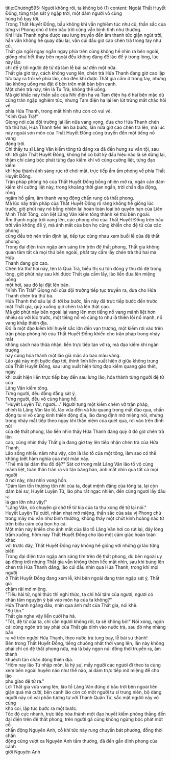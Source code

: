 title:Chương595: Ngươi không rời, ta không bỏ (1)
content:
Ngoài Thất Huyết Đồng, từng trận sát ý ngập trời, một đám người vô cùng<br>hùng hổ bay tới.<br>Trong Thất Huyết Đồng, bầu không khí vẫn nghiêm túc như cũ, thần sắc của<br>từng vị Phong chủ ở trên bầu trời cũng vẫn bình tĩnh như thường.<br>Khi Hứa Thanh nghe được sau lưng truyền đến âm thanh tức giận ngút trời,<br>hắn vẫn không hề quay đầu lại, vẫn cúi đầu giơ cao chén trà trong tay như cũ.<br>Thất gia ngồi ngay ngắn ngay phía trên cũng không hề nhìn ra bên ngoài,<br>giống như hết thảy bên ngoài đều không đáng để lão để ý trong lòng, lúc này lão<br>chỉ để ý tới người đệ tử đã làm lễ bái sư đến một nửa.<br>Thất gia giơ tay, cách không vung lên, chén trà Hứa Thanh đang giơ cao lập<br>tức bay ra trôi về phía lão, cho đến khi được Thất gia cầm ở trong tay, nhưng<br>lão không uống mà đặt ở bên trên mặt bàn bên cạnh.<br>Một chén trà này, tên là Tư Trà, không thể uống.<br>Mà giờ khắc này thần sắc của Nhị điện hạ và Tam điện hạ ở hai bên mặc dù<br>cũng tràn ngập nghiêm túc, nhưng Tam điện hạ lại lén lút trừng mắt chào hỏi về<br>phía Hứa Thanh, trong mắt hình như còn có vui vẻ.<br>"Kính Quá Trà!"<br>Giọng nói của đội trưởng lại lần nữa vang vọng, đưa cho Hứa Thanh chén<br>trà thứ hai, Hứa Thanh tiến lên ba bước, lần nữa giơ cao chén trà lên, mà lúc<br>này ngoài sơn môn của Thất Huyết Đồng cũng truyền đến một tiếng nổ vang<br>động trời.<br>Chỉ thấy tu sĩ Lăng Vân kiếm tông từ đằng xa đã đến hưng sư vấn tội, sau<br>khi tới gần Thất Huyết Đồng, không hề có bất kỳ dấu hiệu nào là sẽ dừng lại,<br>thậm chí càng bộc phát từng đạo kiếm khí vô cùng cường liệt, từng đạo kiếm<br>khí hóa thành ánh sáng rực rỡ chói mắt, trực tiếp ầm ầm phóng về phía Thất<br>Huyết Đồng.<br>Trận pháp phòng hộ của Thất Huyết Đồng bỗng nhiên mở ra, ngăn cản đám<br>kiếm khí cường liệt này, trong khoảng thời gian ngắn, trời chấn địa động, rồng<br>ngâm hổ gầm, âm thanh vang động chấn rung cả thất phong.<br>Mà lúc này trận pháp của Thất Huyết Đồng rõ ràng không hề giống lúc<br>trước, giờ phút này nó bỗng nhiên lại hoàn toàn loại bỏ quyền hạn của Liên<br>Minh Thất Tông, còn liệt Lăng Vân kiếm tông thành kẻ thù bên ngoài.<br>Âm thanh ngập trời vang lên, các phong chủ của Thất Huyết Đồng trên bầu<br>trời vẫn không để ý, mà ánh mắt của bọn họ cũng khiến cho đệ tử của các phong<br>cũng đều trở nên trấn định lại, tiếp tục cùng nhau xem buổi lễ của đệ thất<br>phong.<br>Trong đại điện tràn ngập ánh sáng tím trên đệ thất phong, Thất gia không<br>quan tâm tất cả mọi thứ bên ngoài, phất tay cầm lấy chén trà thứ hai mà Hứa<br>Thanh đang giơ cao.<br>Chén trà thứ hai này, tên là Quá Trà, biểu thị sư tôn đồng ý thu đồ đệ trong<br>lòng, giờ phút này sau khi được Thất gia cầm lấy, lão liền đưa lên miệng uống<br>một hơi, sau đó lại đặt lên bàn.<br>"Kính Tín Trà!" Giọng nói của đội trưởng tiếp tục truyền ra, đưa cho Hứa<br>Thanh chén trà thứ ba.<br>Hứa Thanh thở sâu lại đi tới ba bước, lần này đã trực tiếp bước đến trước<br>mặt Thất gia, quỳ xuống giơ chén trà lên thật cao.<br>Mà giờ phút này bên ngoài lại vang lên mọt tiếng nổ vang mãnh liệt hơn<br>nhiều so với lúc trước, một tiếng nổ vô cùng to như là thiên lôi nổ mạnh, nổ<br>vang khắp thiên địa.<br>Đó là một đạo kiếm khí huyết sắc lớn đến vạn trượng, một kiếm rơi vào trên<br>trận pháp phòng hộ của Thất Huyết Đồng khiến cho trận pháp trong nháy mắt<br>không cách nào thừa nhận, liền trực tiếp tan vỡ ra, mà đạo kiếm khí ngàn trượng<br>này cũng hóa thành một lão giả mặc áo bào màu vàng.<br>Lão giả này một bước đạp tới, thình lình liền xuất hiện ở giữa không trung<br>của Thất Huyết Đồng, sau lưng xuất hiện từng đạo kiếm quang gào thét, ngay<br>khi xuất hiện liền trực tiếp bay đến sau lưng lão, hóa thành từng người đệ tử của<br>Lăng Vân kiếm tông.<br>Từng người, đều đằng đằng sát ý.<br>Từng người, đều vô cùng hùng hổ.<br>"Huyết Luyện Tử, ngươi...." Người tung một kiếm chém vỡ trận pháp,<br>chính là Lăng Vân lão tổ, lão vừa đến và lưu quang trong mắt đảo qua, chấn<br>động tu vi vô cùng kinh thiên động địa, lão đang định mở miệng nói, nhưng<br>trong nháy mắt tiếp theo ngay khi thần niệm của quét qua, rơi vào trên đỉnh núi<br>của đệ thất phong, lão liền nhìn thấy Hứa Thanh đang quỳ ở đó giơ chén trà lên<br>cao, cũng nhìn thấy Thất gia đang giơ tay lên tiếp nhận chén trà của Hứa Thanh.<br>Lão sống nhiều năm như vậy, còn là lão tổ của một tông, làm sao có thể<br>không biết hàm nghĩa của một màn này.<br>"Thế mà lại dám thu đồ đệ?" Sát cơ trong mắt Lăng Vân lão tổ vô cùng<br>mãnh liệt, toàn thân tràn ra vô tận băng hàn, ánh mắt nhìn qua tất cả mọi người<br>ở nơi này, như nhìn vong hồn.<br>"Dám làm tổn thương tôn nhi của ta, đoạt mệnh đăng của tông ta, lại còn<br>dám bái sư, Huyết Luyện Tử, lão phu rất ngạc nhiên, đến cùng ngươi lấy đâu ra<br>lá gan lớn như vậy!"<br>"Lăng Vân, có chuyện gì chờ tế tử kia của ta thu xong đệ tử lại nói."<br>Huyết Luyện Tử cười, nhàn nhạt mở miệng, thần sắc của sáu vị Phong chủ<br>trong mây mù vẫn như bình thường, không thấy một chút kinh hoảng nào từ<br>trên biểu cảm của bọn họ cả.<br>Một màn này khiến cho ánh mắt của lão tổ Lăng Vân hơi co rút lại, đáy lòng<br>trầm xuống, hôm nay Thất Huyết Đồng cho lão một cảm giác hoàn toàn khác<br>với trước đây, Thất Huyết Đồng này không hề giống với những gì lão từng biết!<br>Trong đại điện tràn ngập ánh sáng tím trên đệ thất phong, dù bên ngoài uy<br>áp động trời nhưng Thất gia vẫn không thèm liếc mắt nhìn, sau khi bưng lên<br>chén trà Hứa Thanh dâng, lão cúi đầu nhìn qua Hứa Thanh, trong khi mọi người<br>ở Thất Huyết Đồng đang xem lễ, khi bên ngoài đang tràn ngập sát ý, Thất gia<br>chậm rãi mở miệng.<br>"Tiểu hài tử, nghi thức thì nghi thức, ta chỉ hỏi tâm của ngươi, ngươi có<br>chân tâm nguyện ý bái vào môn hạ của ta không?"<br>Hứa Thanh ngẩng đầu, nhìn qua ánh mắt của Thất gia, nói khẽ.<br>"Sư tôn."<br>Thất gia nghe vậy liền cười ha hả.<br>"Tốt, đệ tử của ta, chỉ cần ngươi không rời, ta sẽ không bỏ!" Nói xong, ngón<br>cái cùng ngón trỏ tay phải của Thất gia dính vào nước trà, sau đó nhẹ nhàng bắn<br>ra về trên người Hứa Thanh, theo nước trà tung bay, lễ bái sư thành!<br>Bên trong Thất Huyết Đồng, tiếng chuông nhất thời vang lên, lần này không<br>phải chỉ có đệ thất phong nữa, mà là bảy ngọn núi đồng thời truyền ra, âm thanh<br>khuếch tán chấn động thiên địa.<br>"Hôm nay lão Tứ nhập môn, là hỷ sự, mấy người các ngươi đi theo ta cùng<br>xem bên ngoài huyên náo như thế nào, ai dám trực tiếp mở miệng để cho lão<br>phu giao đệ tử ra."<br>Lời Thất gia vừa vang lên, lão tổ Lăng Vân đứng ở bầu trời bên ngoài liền<br>giận quá mà cười, bên cạnh lão còn có một người tu sĩ trung niên, bộ dáng<br>người này có vài phần tương tự với Thánh Quân Tử, sắc mặt người này vô cùng<br>khó coi, lập tức bước ra một bước.<br>Tốc độ cực nhanh, trực tiếp hóa thành một đạo huyết kiếm phóng thẳng đến<br>đại điện trên đệ thất phong, trên người gã cũng không ngừng bộc phát một cỗ<br>chấn động Nguyên Anh, cỗ khí tức này rung chuyển bát phương, đồng thời chấn<br>động cũng vượt xa Nguyên Anh tầm thường, đã đến gần đỉnh phong của cảnh<br>giới Nguyên Anh